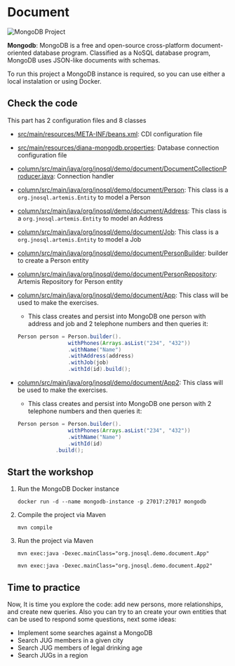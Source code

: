 # Document

![MongoDB Project](http://www.jnosql.org/img/logos/mongodb.png)


**Mongodb**: MongoDB is a free and open-source cross-platform document-oriented database program. Classified as a NoSQL database program, MongoDB uses JSON-like documents with schemas.


To run this project a MongoDB instance is required, so you can use either a local instalation or using Docker.



## Check the code

This part has 2 configuration files and 8 classes


* [src/main/resources/META-INF/beans.xml](src/main/resources/META-INF/beans.xml): CDI configuration file

* [src/main/resources/diana-mongodb.properties](src/main/resources/diana-mongodb.properties): Database connection configuration file

* [column/src/main/java/org/jnosql/demo/document/DocumentCollectionProducer.java](src/main/java/org/jnosql/demo/document/DocumentCollectionProducer.java): Connection handler

* [column/src/main/java/org/jnosql/demo/document/Person](src/main/java/org/jnosql/demo/document/Person.java): This class is a `org.jnosql.artemis.Entity` to model a Person

* [column/src/main/java/org/jnosql/demo/document/Address](src/main/java/org/jnosql/demo/document/Address.java): This class is a `org.jnosql.artemis.Entity` to model an Address

* [column/src/main/java/org/jnosql/demo/document/Job](src/main/java/org/jnosql/demo/document/Job.java): This class is a `org.jnosql.artemis.Entity` to model a Job

* [column/src/main/java/org/jnosql/demo/document/PersonBuilder](src/main/java/org/jnosql/demo/document/PersonBuilder.java): builder to create a Person entity

* [column/src/main/java/org/jnosql/demo/document/PersonRepository](src/main/java/org/jnosql/demo/document/PersonRepository.java): Artemis Repository for Person entity

* [column/src/main/java/org/jnosql/demo/document/App](src/main/java/org/jnosql/demo/document/App.java): This class will be used to make the exercises.

	* This class creates and persist into MongoDB one person with address and job and 2 telephone numbers and then queries it:
	```java
    Person person = Person.builder().
                    withPhones(Arrays.asList("234", "432"))
                    .withName("Name")
                    .withAddress(address)
                    .withJob(job)
                    .withId(id).build();
    ```
                  
* [column/src/main/java/org/jnosql/demo/document/App2](src/main/java/org/jnosql/demo/document/App2.java): This class will be used to make the exercises.
	
	* This class creates and persist into MongoDB one person with 2 telephone numbers and then queries it:
	```java
    Person person = Person.builder().
                    withPhones(Arrays.asList("234", "432"))
                    .withName("Name")
                    .withId(id)
                .build(); 
    ```
	  
## Start the workshop

1. Run the MongoDB Docker instance

	```
	docker run -d --name mongodb-instance -p 27017:27017 mongodb
	```
  
2. Compile the project via Maven 
	```
	mvn compile
	```
3. Run the project via Maven 
	```
	mvn exec:java -Dexec.mainClass="org.jnosql.demo.document.App"
	
	mvn exec:java -Dexec.mainClass="org.jnosql.demo.document.App2"
	```
	
## Time to practice

Now, It is time you explore the code: add new persons, more relationships, and create new queries. 
Also you can try to an create your own entities that can be used to respond some questions, next some ideas: 

* Implement some searches against a MongoDB
* Search JUG members in a given city
* Search JUG members of legal drinking age
* Search JUGs in a region
